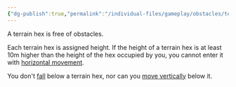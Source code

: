 ```yaml
---
{"dg-publish":true,"permalink":"/individual-files/gameplay/obstacles/terrain/"}
---
```


A terrain hex is free of obstacles. 

Each terrain hex is assigned height. If the height of a terrain hex is at least 10m higher than the height of the hex occupied by you, you cannot enter it with [horizontal movement](Movement.md). 

You don't [fall](Falling.md) below a terrain hex, nor can you [move vertically](Movement.md) below it.